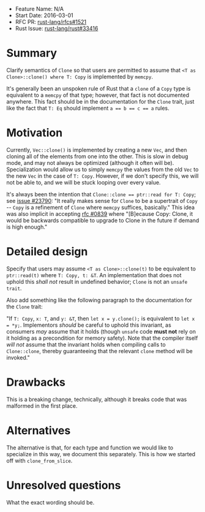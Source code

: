 - Feature Name: N/A
- Start Date: 2016-03-01
- RFC PR: [rust-lang/rfcs#1521](https://github.com/rust-lang/rfcs/pull/1521)
- Rust Issue: [rust-lang/rust#33416](https://github.com/rust-lang/rust/issues/33416)

# Summary
[summary]: #summary

Clarify semantics of `Clone` so that users are permitted to assume that
`<T as Clone>::clone() where T: Copy` is implemented by `memcpy`.

It's generally been an unspoken rule of Rust that a `clone` of a `Copy` type is
equivalent to a `memcpy` of that type; however, that fact is not documented
anywhere. This fact should be in the documentation for the `Clone` trait, just
like the fact that `T: Eq` should implement `a == b == c == a` rules.

# Motivation
[motivation]: #motivation

Currently, `Vec::clone()` is implemented by creating a new `Vec`, and then
cloning all of the elements from one into the other. This is slow in debug mode,
and may not always be optimized (although it often will be). Specialization
would allow us to simply `memcpy` the values from the old `Vec` to the new
`Vec` in the case of `T: Copy`. However, if we don't specify this, we will not
be able to, and we will be stuck looping over every value.

It's always been the intention that `Clone::clone == ptr::read for T: Copy`; see
[issue #23790][issue-copy]: "It really makes sense for `Clone` to be a
supertrait of `Copy` -- `Copy` is a refinement of `Clone` where `memcpy`
suffices, basically." This idea was also implicit in accepting
[rfc #0839][rfc-extend] where "[B]ecause Copy: Clone, it would be backwards
compatible to upgrade to Clone in the future if demand is high enough."

# Detailed design
[design]: #detailed-design

Specify that users may assume `<T as Clone>::clone(t)` to be equivalent to
`ptr::read(t)` where `T: Copy, t: &T`. An implementation that does not uphold
this *shall not* result in undefined behavior; `Clone` is not an `unsafe
trait`.

Also add something like the following paragraph to the documentation for the
`Clone` trait:

"If `T: Copy`, `x: T`, and `y: &T`, then `let x = y.clone();` is equivalent to
`let x = *y;`.  Implementors *should* be careful to uphold this invariant, as
consumers *may* assume that it holds (though `unsafe` code **must not** rely on
it holding as a precondition for memory safety).  Note that the compiler itself
*will not* assume that the invariant holds when compiling calls to
`Clone::clone`, thereby guaranteeing that the relevant `clone` method will be
invoked."

# Drawbacks
[drawbacks]: #drawbacks

This is a breaking change, technically, although it breaks code that was
malformed in the first place.

# Alternatives
[alternatives]: #alternatives

The alternative is that, for each type and function we would like to specialize
in this way, we document this separately. This is how we started off with
`clone_from_slice`.

# Unresolved questions
[unresolved]: #unresolved-questions

What the exact wording should be.

[issue-copy]: https://github.com/rust-lang/rust/issues/23790
[rfc-extend]: https://github.com/rust-lang/rfcs/blob/master/text/0839-embrace-extend-extinguish.md
